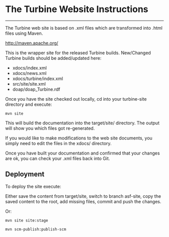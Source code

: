 # The Turbine Website Instructions
--------------------------------

The Turbine web site is based on .xml files which are transformed
into .html files using Maven.

<http://maven.apache.org/>

This is the wrapper site for the released Turbine builds. New/Changed Turbine builds should be added/updated here: 
- xdocs/index.xml
- xdocs/news.xml
- xdocs/turbine/index.xml
- src/site/site.xml
- doap/doap_Turbine.rdf


Once you have the site checked out locally, cd into your
turbine-site directory and execute:

    mvn site

This will build the documentation into the target/site/ directory. The output
will show you which files got re-generated.

If you would like to make modifications to the web site documents,
you simply need to edit the files in the xdocs/ directory.

Once you have built your documentation and confirmed that your changes are
ok, you can check your .xml files back into Git.

## Deployment

To deploy the site execute:

Either save the content from target/site, switch to branch asf-site, copy the saved content to the root, add missing files, commit and push the changes.

Or:

    mvn site site:stage
    
    mvn scm-publish:publish-scm


